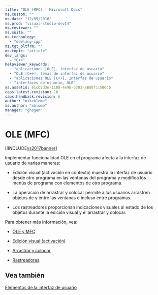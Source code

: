 ```yaml
---
title: "OLE (MFC) | Microsoft Docs"
ms.custom: ""
ms.date: "12/05/2016"
ms.prod: "visual-studio-dev14"
ms.reviewer: ""
ms.suite: ""
ms.technology: 
  - "devlang-cpp"
ms.tgt_pltfrm: ""
ms.topic: "article"
dev_langs: 
  - "C++"
helpviewer_keywords: 
  - "aplicaciones [OLE], interfaz de usuario"
  - "OLE [C++], temas de interfaz de usuario"
  - "aplicaciones OLE [C++], interfaz de usuario"
  - "interfaces de usuario, OLE"
ms.assetid: 61cb5d3e-1108-4e9b-b301-a8d8fcc586cb
caps.latest.revision: 10
caps.handback.revision: 6
author: "mikeblome"
ms.author: "mblome"
manager: "ghogen"
---
```

# OLE (MFC)
[!INCLUDE[vs2017banner](../assembler/inline/includes/vs2017banner.md)]

Implementar funcionalidad OLE en el programa afecta a la interfaz de usuario de varias maneras:  
  
-   Edición visual \(activación en contexto\) muestra la interfaz de usuario desde otro programa en las ventanas del programa y modifica los menús de programa con elementos de otro programa.  
  
-   La operación de arrastrar y colocar permite a los usuarios arrastren objetos de y entre las ventanas e incluso entre programas.  
  
-   Los rastreadores proporcionan indicaciones visuales al estado de los objetos durante la edición visual y el arrastrar y colocar.  
  
 Para obtener más información, vea:  
  
-   [OLE y MFC](../mfc/ole-in-mfc.md)  
  
-   [Edición visual \(activación\)](../mfc/activation-cpp.md)  
  
-   [Arrastrar y colocar](../mfc/drag-and-drop-ole.md)  
  
-   [Rastreadores](../mfc/trackers.md)  
  
## Vea también  
 [Elementos de la interfaz de usuario](../mfc/user-interface-elements-mfc.md)